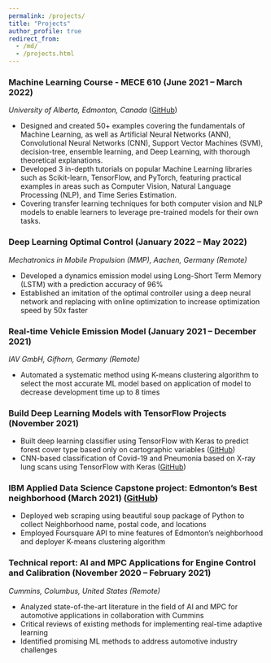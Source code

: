 ```yaml
---
permalink: /projects/
title: "Projects"
author_profile: true
redirect_from:
  - /md/
  - /projects.html
---
```


### Machine Learning Course - MECE 610 (June 2021 – March 2022)

_University of Alberta, Edmonton, Canada_ ([GitHub](https://github.com/arminnorouzi/ML-developed_course))

- Designed and created 50+ examples covering the fundamentals of Machine Learning, as well as Artificial Neural Networks (ANN), Convolutional Neural Networks (CNN), Support Vector Machines (SVM), decision-tree, ensemble learning, and Deep Learning, with thorough theoretical explanations.
- Developed 3 in-depth tutorials on popular Machine Learning libraries such as Scikit-learn, TensorFlow, and PyTorch, featuring practical examples in areas such as Computer Vision, Natural Language Processing (NLP), and Time Series Estimation.
- Covering transfer learning techniques for both computer vision and NLP models to enable learners to leverage pre-trained models for their own tasks.

### Deep Learning Optimal Control (January 2022 – May 2022)

_Mechatronics in Mobile Propulsion (MMP), Aachen, Germany (Remote)_

- Developed a dynamics emission model using Long-Short Term Memory (LSTM) with a prediction accuracy of 96%
- Established an imitation of the optimal controller using a deep neural network and replacing with online optimization to increase optimization speed by 50x faster

### Real-time Vehicle Emission Model (January 2021 – December 2021)

_IAV GmbH, Gifhorn, Germany (Remote)_

- Automated a systematic method using K-means clustering algorithm to select the most accurate ML model based on application of model to decrease development time up to 8 times

### Build Deep Learning Models with TensorFlow Projects (November 2021)

- Built deep learning classifier using TensorFlow with Keras to predict forest cover type based only on cartographic variables ([GitHub](https://github.com/arminnorouzi/Forest-Cover-Type-Classification))
- CNN-based classification of Covid-19 and Pneumonia based on X-ray lung scans using TensorFlow with Keras ([GitHub](https://github.com/arminnorouzi/Covid19-classifier-X-rays))

### IBM Applied Data Science Capstone project: Edmonton’s Best neighborhood (March 2021) ([GitHub](https://github.com/arminnorouzi/IBM_DataScience_Projects))

- Deployed web scraping using beautiful soup package of Python to collect Neighborhood name, postal code, and locations
- Employed Foursquare API to mine features of Edmonton’s neighborhood and deployer K-means clustering algorithm

### Technical report: AI and MPC Applications for Engine Control and Calibration (November 2020 – February 2021)

_Cummins, Columbus, United States (Remote)_

- Analyzed state-of-the-art literature in the field of AI and MPC for automotive applications in collaboration with Cummins
- Critical reviews of existing methods for implementing real-time adaptive learning
- Identified promising ML methods to address automotive industry challenges
